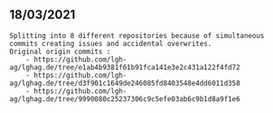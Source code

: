 ## 18/03/2021 
	Splitting into 8 different repositories because of simultaneous commits creating issues and accidental overwrites.
	Original origin commits :
		- https://github.com/lgh-ag/lghag.de/tree/e1ab4b9381f61b91fca141e3e2c431a122f4fd72
		- https://github.com/lgh-ag/lghag.de/tree/d3f901c1649de246085fd8403548e4dd6011d358
		- https://github.com/lgh-ag/lghag.de/tree/9990080c25237306c9c5efe03ab6c9b1d8a9f1e6